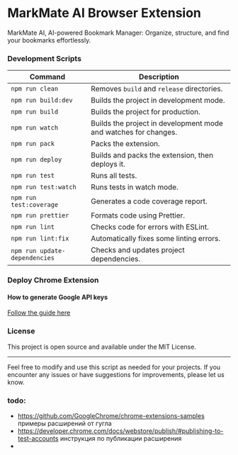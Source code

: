 # MarkMate AI Browser Extension

MarkMate AI, AI-powered Bookmark Manager: Organize, structure, and find your bookmarks effortlessly.

### Development Scripts

| Command                       | Description                                                     |
| ----------------------------- | --------------------------------------------------------------- |
| `npm run clean`               | Removes `build` and `release` directories.                      |
| `npm run build:dev`           | Builds the project in development mode.                         |
| `npm run build`               | Builds the project for production.                              |
| `npm run watch`               | Builds the project in development mode and watches for changes. |
| `npm run pack`                | Packs the extension.                                            |
| `npm run deploy`              | Builds and packs the extension, then deploys it.                |
| `npm run test`                | Runs all tests.                                                 |
| `npm run test:watch`          | Runs tests in watch mode.                                       |
| `npm run test:coverage`       | Generates a code coverage report.                               |
| `npm run prettier`            | Formats code using Prettier.                                    |
| `npm run lint`                | Checks code for errors with ESLint.                             |
| `npm run lint:fix`            | Automatically fixes some linting errors.                        |
| `npm run update-dependencies` | Checks and updates project dependencies.                        |

### Deploy Chrome Extension

#### How to generate Google API keys

[Follow the guide here](https://github.com/fregante/chrome-webstore-upload/blob/main/How%20to%20generate%20Google%20API%20keys.md)

### License

This project is open source and available under the MIT License.

---

Feel free to modify and use this script as needed for your projects. If you encounter any issues or have suggestions for improvements, please let us know.

### todo:

- https://github.com/GoogleChrome/chrome-extensions-samples примеры расширений от гугла
- https://developer.chrome.com/docs/webstore/publish/#publishing-to-test-accounts инструкция по публикации расширения
-
